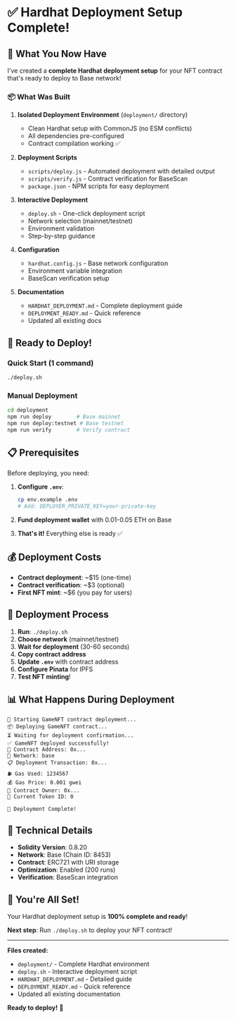 # ✅ Hardhat Deployment Setup Complete!

## 🎉 What You Now Have

I've created a **complete Hardhat deployment setup** for your NFT contract that's ready to deploy to Base network!

### 📦 What Was Built

1. **Isolated Deployment Environment** (`deployment/` directory)
   - Clean Hardhat setup with CommonJS (no ESM conflicts)
   - All dependencies pre-configured
   - Contract compilation working ✅

2. **Deployment Scripts**
   - `scripts/deploy.js` - Automated deployment with detailed output
   - `scripts/verify.js` - Contract verification for BaseScan
   - `package.json` - NPM scripts for easy deployment

3. **Interactive Deployment**
   - `deploy.sh` - One-click deployment script
   - Network selection (mainnet/testnet)
   - Environment validation
   - Step-by-step guidance

4. **Configuration**
   - `hardhat.config.js` - Base network configuration
   - Environment variable integration
   - BaseScan verification setup

5. **Documentation**
   - `HARDHAT_DEPLOYMENT.md` - Complete deployment guide
   - `DEPLOYMENT_READY.md` - Quick reference
   - Updated all existing docs

## 🚀 Ready to Deploy!

### Quick Start (1 command)
```bash
./deploy.sh
```

### Manual Deployment
```bash
cd deployment
npm run deploy        # Base mainnet
npm run deploy:testnet # Base testnet
npm run verify        # Verify contract
```

## 📋 Prerequisites

Before deploying, you need:

1. **Configure `.env`**:
   ```bash
   cp env.example .env
   # Add: DEPLOYER_PRIVATE_KEY=your-private-key
   ```

2. **Fund deployment wallet** with 0.01-0.05 ETH on Base

3. **That's it!** Everything else is ready ✅

## 💰 Deployment Costs

- **Contract deployment**: ~$15 (one-time)
- **Contract verification**: ~$3 (optional)
- **First NFT mint**: ~$6 (you pay for users)

## 🎯 Deployment Process

1. **Run**: `./deploy.sh`
2. **Choose network** (mainnet/testnet)
3. **Wait for deployment** (30-60 seconds)
4. **Copy contract address**
5. **Update `.env`** with contract address
6. **Configure Pinata** for IPFS
7. **Test NFT minting**!

## 📊 What Happens During Deployment

```
🚀 Starting GameNFT contract deployment...
📦 Deploying GameNFT contract...
⏳ Waiting for deployment confirmation...
✅ GameNFT deployed successfully!
📍 Contract Address: 0x...
🔗 Network: base
📋 Deployment Transaction: 0x...
⛽ Gas Used: 1234567
💰 Gas Price: 0.001 gwei
👤 Contract Owner: 0x...
🎯 Current Token ID: 0

🎉 Deployment Complete!
```

## 🔧 Technical Details

- **Solidity Version**: 0.8.20
- **Network**: Base (Chain ID: 8453)
- **Contract**: ERC721 with URI storage
- **Optimization**: Enabled (200 runs)
- **Verification**: BaseScan integration

## 🎉 You're All Set!

Your Hardhat deployment setup is **100% complete and ready**!

**Next step**: Run `./deploy.sh` to deploy your NFT contract!

---

**Files created:**
- `deployment/` - Complete Hardhat environment
- `deploy.sh` - Interactive deployment script
- `HARDHAT_DEPLOYMENT.md` - Detailed guide
- `DEPLOYMENT_READY.md` - Quick reference
- Updated all existing documentation

**Ready to deploy!** 🚀
